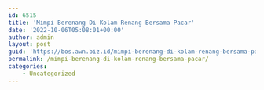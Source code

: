 ```yaml
---
id: 6515
title: 'Mimpi Berenang Di Kolam Renang Bersama Pacar'
date: '2022-10-06T05:08:01+00:00'
author: admin
layout: post
guid: 'https://bos.awn.biz.id/mimpi-berenang-di-kolam-renang-bersama-pacar/'
permalink: /mimpi-berenang-di-kolam-renang-bersama-pacar/
categories:
    - Uncategorized
---
```


